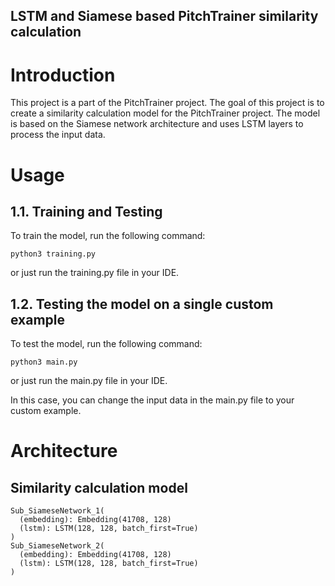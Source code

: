 ## LSTM and Siamese based PitchTrainer similarity calculation

# Introduction
This project is a part of the PitchTrainer project. The goal of this project is to create a similarity calculation model for the PitchTrainer project. The model is based on the Siamese network architecture and uses LSTM layers to process the input data.

# Usage
## 1.1. Training and Testing
To train the model, run the following command:
```
python3 training.py
```
or just run the training.py file in your IDE.

## 1.2. Testing the model on a single custom example
To test the model, run the following command:
```
python3 main.py
```
or just run the main.py file in your IDE.

In this case, you can change the input data in the main.py file to your custom example.

# Architecture
## Similarity calculation model
```
Sub_SiameseNetwork_1(
  (embedding): Embedding(41708, 128)
  (lstm): LSTM(128, 128, batch_first=True)
)
Sub_SiameseNetwork_2(
  (embedding): Embedding(41708, 128)
  (lstm): LSTM(128, 128, batch_first=True)
)
```




